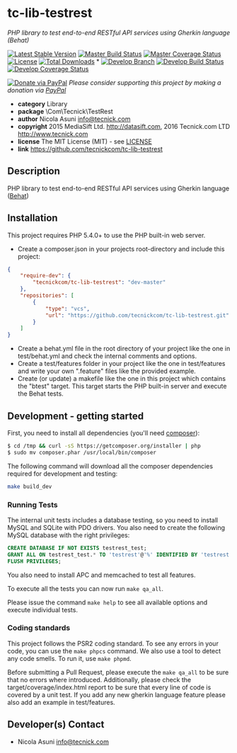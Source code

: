 # tc-lib-testrest
*PHP library to test end-to-end RESTful API services using Gherkin language (Behat)*

[![Latest Stable Version](https://poser.pugx.org/tecnickcom/tc-lib-testrest/version)](https://packagist.org/packages/tecnickcom/tc-lib-testrest)
[![Master Build Status](https://secure.travis-ci.org/tecnickcom/tc-lib-testrest.png?branch=master)](https://travis-ci.org/tecnickcom/tc-lib-testrest?branch=master)
[![Master Coverage Status](https://coveralls.io/repos/tecnickcom/tc-lib-testrest/badge.svg?branch=master&service=github)](https://coveralls.io/github/tecnickcom/tc-lib-testrest?branch=master)
[![License](https://poser.pugx.org/tecnickcom/tc-lib-testrest/license)](https://packagist.org/packages/tecnickcom/tc-lib-testrest)
[![Total Downloads](https://poser.pugx.org/tecnickcom/tc-lib-testrest/downloads)](https://packagist.org/packages/tecnickcom/tc-lib-testrest)
*
[![Develop Branch](https://img.shields.io/badge/-develop:-gray.svg)](https://github.com/tecnickcom/tc-lib-testrest/tree/develop)
[![Develop Build Status](https://secure.travis-ci.org/tecnickcom/tc-lib-testrest.png?branch=develop)](https://travis-ci.org/tecnickcom/tc-lib-testrest?branch=develop)
[![Develop Coverage Status](https://coveralls.io/repos/tecnickcom/tc-lib-testrest/badge.svg?branch=develop&service=github)](https://coveralls.io/github/tecnickcom/tc-lib-testrest?branch=develop)

[![Donate via PayPal](https://img.shields.io/badge/donate-paypal-87ceeb.svg)](https://www.paypal.com/cgi-bin/webscr?cmd=_donations&currency_code=GBP&business=paypal@tecnick.com&item_name=donation%20for%20tc-lib-testrest%20project)
*Please consider supporting this project by making a donation via [PayPal](https://www.paypal.com/cgi-bin/webscr?cmd=_donations&currency_code=GBP&business=paypal@tecnick.com&item_name=donation%20for%20tc-lib-testrest%20project)*

* **category**    Library
* **package**     \Com\Tecnick\TestRest
* **author**      Nicola Asuni <info@tecnick.com>
* **copyright**   2015 MediaSift Ltd. <http://datasift.com>, 2016 Tecnick.com LTD <http://www.tecnick.com>
* **license**     The MIT License (MIT) - see [LICENSE](LICENSE)
* **link**        https://github.com/tecnickcom/tc-lib-testrest

## Description

PHP library to test end-to-end RESTful API services using Gherkin language ([Behat](http://behat.org))


## Installation

This project requires PHP 5.4.0+ to use the PHP built-in web server.

* Create a composer.json in your projects root-directory and include this project:

```json
{
    "require-dev": {
        "tecnickcom/tc-lib-testrest": "dev-master"
    },
    "repositories": [
        {
            "type": "vcs",
            "url": "https://github.com/tecnickcom/tc-lib-testrest.git"
        }
    ]
}
```
* Create a behat.yml file in the root directory of your project like the one in test/behat.yml and check the internal comments and options.
* Create a test/features folder in your project like the one in test/features and write your own ".feature" files like the provided example.
* Create (or update) a makefile like the one in this project which contains the "btest" target. This target starts the PHP built-in server and execute the Behat tests.


## Development - getting started

First, you need to install all dependencies (you'll need [composer](https://getcomposer.org/)):
```bash
$ cd /tmp && curl -sS https://getcomposer.org/installer | php
$ sudo mv composer.phar /usr/local/bin/composer
```

The following command will download all the composer dependencies required for development and testing:
```bash
make build_dev
```

### Running Tests

The internal unit tests includes a database testing, so you need to install MySQL and SQLite with PDO drivers.
You also need to create the following MySQL database with the right privileges:

```sql
CREATE DATABASE IF NOT EXISTS testrest_test;
GRANT ALL ON testrest_test.* TO 'testrest'@'%' IDENTIFIED BY 'testrest';
FLUSH PRIVILEGES;
```

You also need to install APC and memcached to test all features.

To execute all the tests you can now run `make qa_all`.

Please issue the command `make help` to see all available options and execute individual tests.

### Coding standards

This project follows the PSR2 coding standard. To see any errors in your code, you can use the `make phpcs` command.
We also use a tool to detect any code smells. To run it, use `make phpmd`.

Before submitting a Pull Request, please execute the `make qa_all` to be sure that no errors where introduced.
Additionally, please check the target/coverage/index.html report to be sure that every line of code is covered by a unit test.
If you add any new gherkin language feature please also add an example in test/features.


## Developer(s) Contact

* Nicola Asuni <info@tecnick.com>
